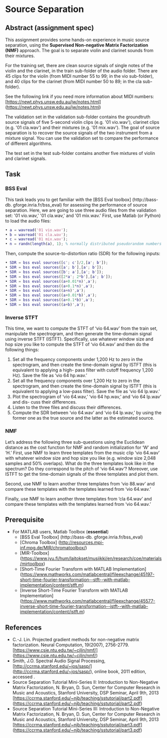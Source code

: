 # Source Separation

## Abstract (assignment spec)
This assignment provides some hands-on experience in music source separation, using the **Supervised Non-negative Matrix Factorization (NMF)** approach. The goal is to separate violin and clarinet sounds from their mixtures.
For the training set, there are clean source signals of single notes of the violin and the clarinet, in the train sub-folder of the audio folder. There are 45 clips for the violin (from MIDI number 55 to 99; in the vio sub-folder), and 40 clips for the clarinet (from MIDI number 50 to 89; in the cla sub-folder).

See the following link if you need more information about MIDI numbers: [https://newt.phys.unsw.edu.au/jw/notes.html] (https://newt.phys.unsw.edu.au/jw/notes.html)The validation set in the validation sub-folder contains the groundtruth source signals of five 5-second violin clips (e.g. '01 vio.wav'), clarinet clips (e.g. '01 cla.wav') and their mixtures (e.g. '01 mix.wav'). The goal of source separation is to recover the source signals of the two instrument from a mixture signal. You can use the validation set to compare the performance of different algorithms.
The test set in the test sub-folder contains another five mixtures of violin and clarinet signals.

## Task### BSS EvalThis task leads you to get familiar with the [BSS Eval toolbox] (http://bass-db. gforge.inria.fr/bss_eval) for assessing the performance of source separation. Here, we are going to use three audio files from the validation set: '01 vio.wav,' '01 cla.wav,' and '01 mix.wav.' First, use Matlab (or Python) to load the audio files:

```matlab
• a = wavread('01 vio.wav');• b = wavread('01 cla.wav');• c = wavread('01 mix.wav');• n = randn(length(a), 1); % normally distributed pseudorandom numbers
```Then, compute the source-to-distortion ratio (SDR) for the following inputs:

```matlab• SDR = bss eval sources([c'; c']/2,[a'; b']);• SDR = bss eval sources([a'; b'],[a'; b']);• SDR = bss eval sources([b'; a'],[a'; b']);• SDR = bss eval sources([2*a'; 2*b'],[a'; b']);
• SDR = bss eval sources((a+0.01*n)',a');• SDR = bss eval sources((a+0.1*n)',a');
• SDR = bss eval sources((a+n)',a');• SDR = bss eval sources((a+0.01*b)',a');
• SDR = bss eval sources((a+0.1*b)',a');
• SDR = bss eval sources((a+b)',a');
```
### Inverse STFT
This time, we want to compute the STFT of ‘vio 64.wav’ from the train set, manipulate the spectrogram, and then generate the time-domain signal using inverse STFT (ISTFT). Specifically, use whatever window size and hop size you like to compute the STFT of ‘vio 64.wav’ and then do the following things:

  1. Set all the frequency components under 1,200 Hz to zero in the spectrogram, and then create the time-domain signal by ISTFT (this is equivalent to applying a high- pass filter with cutoff frequency 1,200 Hz). Save the file as ‘vio 64 hp.wav.’  2. Set all the frequency components over 1,200 Hz to zero in the spectrogram, and then create the time-domain signal by ISTFT (this is equivalent to applying a low-pass filter). Save the file as ‘vio 64 lp.wav.’  3. Plot the spectrogram of ‘vio 64.wav,’ ‘vio 64 hp.wav,’ and ‘vio 64 lp.wav’ and dis- cuss their differences.  4. Listen to the three files and discuss their differences.  5. Compute the SDR between ‘vio 64.wav’ and ‘vio 64 lp.wav,’ by using the former one as the true source and the latter as the estimated source.

### NMF
Let’s address the following three sub-questions using the Euclidean distance as the cost function for NMF and random initialization for ‘W’ and ‘H.’ First, use NMF to learn three templates from the music clip ‘vio 64.wav’ with whatever window size and hop size you like (e.g. window size 2,048 samples and 50% overlaps). What do the three templates look like in the spectrum? Do they correspond to the pitch of ‘vio 64.wav’? Moreover, use ISTFT to get the time-domain signals of the three templates and plot them.
Second, use NMF to learn another three templates from ‘vio 88.wav’ and compare these templates with the templates learned from ‘vio 64.wav.’Finally, use NMF to learn another three templates from ‘cla 64.wav’ and compare these templates with the templates learned from ‘vio 64.wav.’


## Prerequisite
  - For MATLAB users, Matlab Toolbox (**essential**)
	* [BSS Eval Toolbox] (http://bass-db. gforge.inria.fr/bss_eval)
	* [Chroma Toolbox] (http://resources.mpi-inf.mpg.de/MIR/chromatoolbox/)
	* [MIR-Toolbox] (https://www.jyu.fi/hum/laitokset/musiikki/en/research/coe/materials/mirtoolbox)
	* [Short-Time Fourier Transform with MATLAB Implementation] (https://www.mathworks.com/matlabcentral/fileexchange/45197-short-time-fourier-transformation--stft--with-matlab-implementation/content/stft.m)
	* [Inverse Short-Time Fourier Transform with MATLAB Implementation] (https://www.mathworks.com/matlabcentral/fileexchange/45577-inverse-short-time-fourier-transformation--istft--with-matlab-implementation/content/istft.m)
	
	
## References
  - C.-J. Lin. Projected gradient methods for non-negative matrix factorization.
    Neural Computation, 19(2007), 2756-2779. [https://www.csie.ntu.edu.tw/~cjlin/nmf/] (https://www.csie.ntu.edu.tw/~cjlin/nmf/)
  - Smith, J.O. Spectral Audio Signal Processing, [http://ccrma.stanford.edu/~jos/sasp/] (http://ccrma.stanford.edu/~jos/sasp/), online book, 2011 edition, accessed <date>.
  - Source Separation Tutorial Mini-Series II: Introduction to Non-Negative Matrix Factorization, N. Bryan, D. Sun, Center for Computer Research in Music and Acoustics, Stanford University, DSP Seminar, April 9th, 2013 [https://ccrma.stanford.edu/~njb/teaching/sstutorial/part2.pdf] (https://ccrma.stanford.edu/~njb/teaching/sstutorial/part2.pdf)
  - Source Separation Tutorial Mini-Series III: Introduction to Non-Negative Matrix Factorization, N. Bryan, D. Sun, Center for Computer Research in Music and Acoustics, Stanford University, DSP Seminar, April 9th, 2013 [https://ccrma.stanford.edu/~njb/teaching/sstutorial/part3.pdf] (https://ccrma.stanford.edu/~njb/teaching/sstutorial/part3.pdf)


